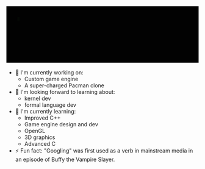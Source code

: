 <img src="https://github.com/claudemuller/terminal-typer/blob/master/assets/matrix.gif"/>

- 🔭 I'm currently working on:
  - Custom game engine
  - A super-charged Pacman clone
- 🚀 I'm looking forward to learning about:
  - kernel dev
  - formal language dev
- 🌱 I'm currently learning:
  - Improved C++
  - Game engine design and dev
  - OpenGL
  - 3D graphics
  - Advanced C
- ⚡ Fun fact: "Googling" was first used as a verb in mainstream media in an episode of Buffy the Vampire Slayer.
